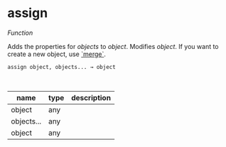 # assign

_Function_

Adds the properties for _objects_ to _object_. Modifies _object_. If you want to create a new object, use [&#x60;merge&#x60;](#merge).

<pre><code>assign object, objects... &rarr; object</code></pre>
<br>

| name | type | description |
|------|------|-------------|
|object|any||
|objects...|any||
|object|any||


